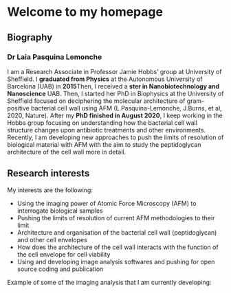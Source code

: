 # Welcome to my homepage

## Biography

### Dr Laia Pasquina Lemonche

I am a Research Associate in Professor Jamie Hobbs’ group at University of Sheffield. I **graduated from Physics** at the Autonomous University of Barcelona (UAB) in **2015**Then, I received a **ster in Nanobiotechnology and Nanoscience** UAB. Then, I started her PhD in Biophysics at the University of Sheffield focused on deciphering the molecular architecture of gram-positive bacterial cell wall using AFM (L.Pasquina-Lemonche, J.Burns, et al, 2020, Nature). After my **PhD finished in August 2020**, I keep working in the Hobbs group focusing on understanding how the bacterial cell wall structure changes upon antibiotic treatments and other environments. Recently, I am developing new approaches to push the limits of resolution of biological material with AFM with the aim to study the peptidoglycan architecture of the cell wall more in detail.


## Research interests

My interests are the following: 

- Using the imaging power of Atomic Force Microscopy (AFM) to interrogate biological samples
- Pushing the limits of resolution of current AFM methodologies to their limit
- Architecture and organisation of the bacterial cell wall (peptidoglycan) and other cell envelopes
- How does the architecture of the cell wall interacts with the function of the cell envelope for cell viability
- Using and developing image analysis softwares and pushing for open source coding and publication

Example of some of the imaging analysis that I am currently developing:




